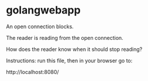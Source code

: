 # golangwebapp
An open connection blocks.

The reader is reading from the open connection.

How does the reader know when it should stop reading?

Instructions: run this file, then in your browser go to:

http://localhost:8080/
